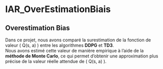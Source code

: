 # IAR_OverEstimationBiais

## Overestimation Bias

Dans ce projet, nous avons comparé la surestimation de la fonction de valeur \( Q(s, a) \) entre les algorithmes **DDPG** et **TD3**.  
Nous avons estimé cette valeur de manière empirique à l’aide de la **méthode de Monte Carlo**, ce qui permet d’obtenir une approximation plus précise de la valeur réelle attendue de \( Q(s, a) \).
